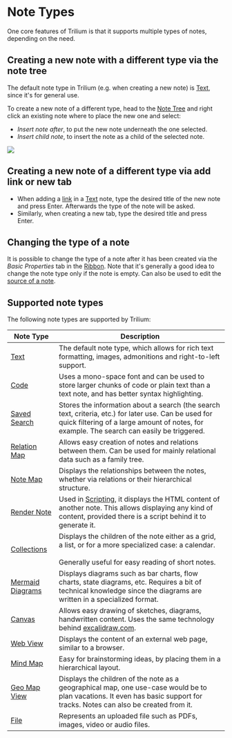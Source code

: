 # Note Types
One core features of Trilium is that it supports multiple types of notes, depending on the need.

## Creating a new note with a different type via the note tree

The default note type in Trilium (e.g. when creating a new note) is <a class="reference-link" href="Note%20Types/Text.md">Text</a>, since it's for general use.

To create a new note of a different type, head to the <a class="reference-link" href="Basic%20Concepts%20and%20Features/UI%20Elements/Note%20Tree.md">Note Tree</a> and right click an existing note where to place the new one and select:

*   _Insert note after_, to put the new note underneath the one selected.
*   _Insert child note_, to insert the note as a child of the selected note.

![](Note%20Types_image.png)

## Creating a new note of a different type via add link or new tab

*   When adding a [link](Note%20Types/Text/Links.md) in a <a class="reference-link" href="Note%20Types/Text.md">Text</a> note, type the desired title of the new note and press Enter. Afterwards the type of the note will be asked.
*   Similarly, when creating a new tab, type the desired title and press Enter.

## Changing the type of a note

It is possible to change the type of a note after it has been created via the _Basic Properties_ tab in the <a class="reference-link" href="Basic%20Concepts%20and%20Features/UI%20Elements/Ribbon.md">Ribbon</a>. Note that it's generally a good idea to change the note type only if the note is empty. Can also be used to edit the [source of a note](Advanced%20Usage/Note%20source.md).

## Supported note types

The following note types are supported by Trilium:

| Note Type | Description |
| --- | --- |
| <a class="reference-link" href="Note%20Types/Text.md">Text</a> | The default note type, which allows for rich text formatting, images, admonitions and right-to-left support. |
| <a class="reference-link" href="Note%20Types/Code.md">Code</a> | Uses a mono-space font and can be used to store larger chunks of code or plain text than a text note, and has better syntax highlighting. |
| <a class="reference-link" href="Note%20Types/Saved%20Search.md">Saved Search</a> | Stores the information about a search (the search text, criteria, etc.) for later use. Can be used for quick filtering of a large amount of notes, for example. The search can easily be triggered. |
| <a class="reference-link" href="Note%20Types/Relation%20Map.md">Relation Map</a> | Allows easy creation of notes and relations between them. Can be used for mainly relational data such as a family tree. |
| <a class="reference-link" href="Note%20Types/Note%20Map.md">Note Map</a> | Displays the relationships between the notes, whether via relations or their hierarchical structure. |
| <a class="reference-link" href="Note%20Types/Render%20Note.md">Render Note</a> | Used in <a class="reference-link" href="Scripting.md">Scripting</a>, it displays the HTML content of another note. This allows displaying any kind of content, provided there is a script behind it to generate it. |
| <a class="reference-link" href="Note%20Types/Collections.md">Collections</a> | Displays the children of the note either as a grid, a list, or for a more specialized case: a calendar.<br><br>Generally useful for easy reading of short notes. |
| <a class="reference-link" href="Note%20Types/Mermaid%20Diagrams.md">Mermaid Diagrams</a> | Displays diagrams such as bar charts, flow charts, state diagrams, etc. Requires a bit of technical knowledge since the diagrams are written in a specialized format. |
| <a class="reference-link" href="Note%20Types/Canvas.md">Canvas</a> | Allows easy drawing of sketches, diagrams, handwritten content. Uses the same technology behind [excalidraw.com](https://excalidraw.com). |
| <a class="reference-link" href="Note%20Types/Web%20View.md">Web View</a> | Displays the content of an external web page, similar to a browser. |
| <a class="reference-link" href="Note%20Types/Mind%20Map.md">Mind Map</a> | Easy for brainstorming ideas, by placing them in a hierarchical layout. |
| <a class="reference-link" href="Note%20Types/Collections/Geo%20Map%20View.md">Geo Map View</a> | Displays the children of the note as a geographical map, one use-case would be to plan vacations. It even has basic support for tracks. Notes can also be created from it. |
| <a class="reference-link" href="Note%20Types/File.md">File</a> | Represents an uploaded file such as PDFs, images, video or audio files. |